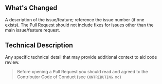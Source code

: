 ## What's Changed

A description of the issue/feature; reference the issue number (if one exists). The Pull Request should not include fixes for issues other than the main issue/feature request.

## Technical Description

Any specific technical detail that may provide additional context to aid code review.

> Before opening a Pull Request you should read and agreed to the Contributor Code of Conduct (see `CONTRIBUTING.md`\)
